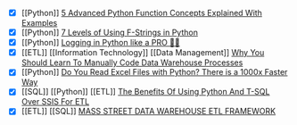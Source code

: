 - [x] [[Python]] [5 Advanced Python Function Concepts Explained With Examples](https://betterprogramming.pub/5-advanced-python-function-concepts-explained-with-examples-dcf10389ac9a)
- [x] [[Python]] [7 Levels of Using F-Strings in Python](https://python.plainenglish.io/7-levels-of-using-f-strings-in-python-99b11707d14b)
- [x] [[Python]] [Logging in Python like a PRO 🐍🌴](https://blog.guilatrova.dev/how-to-log-in-python-like-a-pro/)
- [x] [[ETL]] [[Information Technology]] [[Data Management]] [Why You Should Learn To Manually Code Data Warehouse Processes](https://datadrivenperspectives.com/why-you-should-learn-to-manually-code-data-warehouse-processes-b2ebf2eb6b4e)
- [x] [[Python]] [Do You Read Excel Files with Python? There is a 1000x Faster Way](https://www.kdnuggets.com/2021/09/excel-files-python-1000x-faster-way.html)
- [x] [[SQL]] [[Python]] [[ETL]] [The Benefits Of Using Python And T-SQL Over SSIS For ETL](https://datadrivenperspectives.com/the-benefits-of-using-python-and-t-sql-over-ssis-for-etl-ca50c6e11819)
- [x] [[ETL]] [[SQL]] [MASS STREET DATA WAREHOUSE ETL FRAMEWORK](https://etl-framework.massstreetuniversity.com/data-warehouse-etl-framework/) 